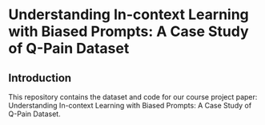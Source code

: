 # Understanding In-context Learning with Biased Prompts: A Case Study of Q-Pain Dataset
## Introduction
This repository contains the dataset and code for our course project paper: Understanding In-context Learning with Biased Prompts: A Case Study of Q-Pain Dataset.
## 


